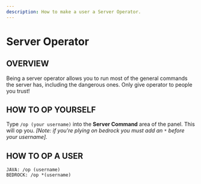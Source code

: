 ```yaml
---
description: How to make a user a Server Operator.
---
```


# Server Operator

## OVERVIEW

Being a server operator allows you to run most of the general commands the server has, including the dangerous ones.
Only give operator to people you trust!

## HOW TO OP YOURSELF

Type `/op (your username)` into the **Server Command** area of the panel. This will op you. *[Note: if you're plying on bedrock you must add an `*` before your username].*

## HOW TO OP A USER

```
JAVA: /op (username)
BEDROCK: /op *(username)
```
